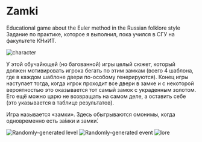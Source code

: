 # Zamki
Educational game about the Euler method in the Russian folklore style
Задание по практике, которое я выполнил, пока учился в СГУ на факультете КНиИТ.

![character](https://sun9-18.userapi.com/impf/c622221/v622221383/266ff/rEDFXyRYzyM.jpg?size=573x559&quality=96&sign=a6c3acad75037f88ed5e985490139916&type=album)

У этой обучайющей (но багованной) игры целый сюжет, который должен мотивировать игрока бегать по этим замкам (всего 4 шаблона, где в каждом шаблоне двери по-особому генерируются). Конец игры наступает тогда, когда игрок проходит все двери в замке и с некоторой вероятностью это оказывается тот самый замок с украденным золотом. Его ещё можно царю не возвращать на самом деле, а оставить себе (это указывается в таблице результатов).

Игра называется «замки». Здесь обыгрываются омонимы, когда одновременно есть за́мки и замки́.

![Randomly-generated level](https://sun9-67.userapi.com/impf/c622221/v622221474/24390/hJydSky1EEc.jpg?size=775x550&quality=96&sign=eff1cb14abd01e9e3281097062bbc9d7&type=album)
![Randomly-generated event](https://sun9-52.userapi.com/impf/c622221/v622221474/243a0/1AlZHkQw61Q.jpg?size=773x547&quality=96&sign=53492f7a0bc85451089d44f664a2c8b7&type=album)
![lore](https://sun9-71.userapi.com/impf/c631629/v631629474/e1c/cAFVBcv02QQ.jpg?size=761x544&quality=96&sign=2d602fe63c9bfe5be7c52aa7532b98ac&type=album)
